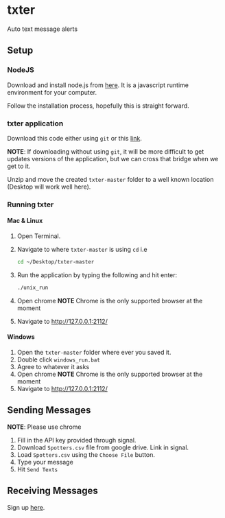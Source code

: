 # txter

Auto text message alerts

## Setup

### NodeJS

Download and install node.js from [here](https://nodejs.org/en/download/).
It is a javascript runtime environment for your computer.

Follow the installation process, hopefully this is straight forward.

### txter application

Download this code either using `git` or this [link](https://github.com/kcollinssibley/txter/archive/master.zip).

**NOTE**: If downloading without using `git`, it will be more difficult to get
updates versions of the application, but we can cross that bridge when we get
to it.

Unzip and move the created `txter-master` folder to a well known location
(Desktop will work well here).

### Running txter

#### Mac & Linux

1. Open Terminal.
1. Navigate to where `txter-master` is using `cd`
    i.e

    ```bash
    cd ~/Desktop/txter-master
    ```

1. Run the application by typing the following and hit enter:

    ```bash
    ./unix_run
    ```

1. Open chrome **NOTE** Chrome is the only supported browser at the moment
1. Navigate to http://127.0.0.1:2112/

#### Windows

1. Open the `txter-master` folder where ever you saved it.
1. Double click `windows_run.bat`
1. Agree to whatever it asks
1. Open chrome **NOTE** Chrome is the only supported browser at the moment
1. Navigate to http://127.0.0.1:2112/

## Sending Messages

**NOTE**: Please use chrome

1. Fill in the API key provided through signal.
2. Download `Spotters.csv` file from google drive. Link in signal.
3. Load `Spotters.csv` using the `Choose File` button.
4. Type your message
5. Hit `Send Texts`

## Receiving Messages

Sign up [here](https://docs.google.com/forms/d/e/1FAIpQLSeCF1IPLAoGcLCQiv03WTBalIPuPAJGb5jhTfWLqU9kaa8CbA/viewform).
